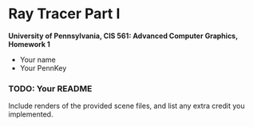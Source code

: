 Ray Tracer Part I
======================

**University of Pennsylvania, CIS 561: Advanced Computer Graphics, Homework 1**

* Your name
* Your PennKey

### TODO: Your README
Include renders of the provided scene files, and list any extra credit you
implemented.
